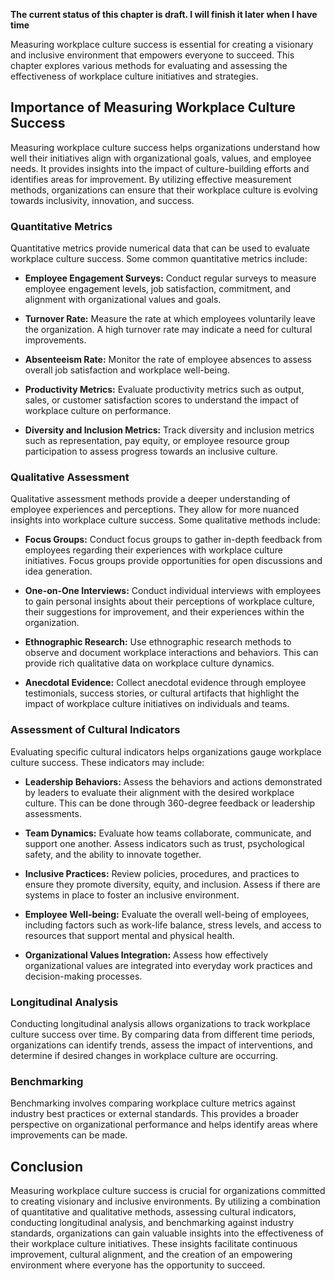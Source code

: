 **The current status of this chapter is draft. I will finish it later when I have time**

Measuring workplace culture success is essential for creating a visionary and inclusive environment that empowers everyone to succeed. This chapter explores various methods for evaluating and assessing the effectiveness of workplace culture initiatives and strategies.

Importance of Measuring Workplace Culture Success
-------------------------------------------------

Measuring workplace culture success helps organizations understand how well their initiatives align with organizational goals, values, and employee needs. It provides insights into the impact of culture-building efforts and identifies areas for improvement. By utilizing effective measurement methods, organizations can ensure that their workplace culture is evolving towards inclusivity, innovation, and success.

### Quantitative Metrics

Quantitative metrics provide numerical data that can be used to evaluate workplace culture success. Some common quantitative metrics include:

* **Employee Engagement Surveys:** Conduct regular surveys to measure employee engagement levels, job satisfaction, commitment, and alignment with organizational values and goals.

* **Turnover Rate:** Measure the rate at which employees voluntarily leave the organization. A high turnover rate may indicate a need for cultural improvements.

* **Absenteeism Rate:** Monitor the rate of employee absences to assess overall job satisfaction and workplace well-being.

* **Productivity Metrics:** Evaluate productivity metrics such as output, sales, or customer satisfaction scores to understand the impact of workplace culture on performance.

* **Diversity and Inclusion Metrics:** Track diversity and inclusion metrics such as representation, pay equity, or employee resource group participation to assess progress towards an inclusive culture.

### Qualitative Assessment

Qualitative assessment methods provide a deeper understanding of employee experiences and perceptions. They allow for more nuanced insights into workplace culture success. Some qualitative methods include:

* **Focus Groups:** Conduct focus groups to gather in-depth feedback from employees regarding their experiences with workplace culture initiatives. Focus groups provide opportunities for open discussions and idea generation.

* **One-on-One Interviews:** Conduct individual interviews with employees to gain personal insights about their perceptions of workplace culture, their suggestions for improvement, and their experiences within the organization.

* **Ethnographic Research:** Use ethnographic research methods to observe and document workplace interactions and behaviors. This can provide rich qualitative data on workplace culture dynamics.

* **Anecdotal Evidence:** Collect anecdotal evidence through employee testimonials, success stories, or cultural artifacts that highlight the impact of workplace culture initiatives on individuals and teams.

### Assessment of Cultural Indicators

Evaluating specific cultural indicators helps organizations gauge workplace culture success. These indicators may include:

* **Leadership Behaviors:** Assess the behaviors and actions demonstrated by leaders to evaluate their alignment with the desired workplace culture. This can be done through 360-degree feedback or leadership assessments.

* **Team Dynamics:** Evaluate how teams collaborate, communicate, and support one another. Assess indicators such as trust, psychological safety, and the ability to innovate together.

* **Inclusive Practices:** Review policies, procedures, and practices to ensure they promote diversity, equity, and inclusion. Assess if there are systems in place to foster an inclusive environment.

* **Employee Well-being:** Evaluate the overall well-being of employees, including factors such as work-life balance, stress levels, and access to resources that support mental and physical health.

* **Organizational Values Integration:** Assess how effectively organizational values are integrated into everyday work practices and decision-making processes.

### Longitudinal Analysis

Conducting longitudinal analysis allows organizations to track workplace culture success over time. By comparing data from different time periods, organizations can identify trends, assess the impact of interventions, and determine if desired changes in workplace culture are occurring.

### Benchmarking

Benchmarking involves comparing workplace culture metrics against industry best practices or external standards. This provides a broader perspective on organizational performance and helps identify areas where improvements can be made.

Conclusion
----------

Measuring workplace culture success is crucial for organizations committed to creating visionary and inclusive environments. By utilizing a combination of quantitative and qualitative methods, assessing cultural indicators, conducting longitudinal analysis, and benchmarking against industry standards, organizations can gain valuable insights into the effectiveness of their workplace culture initiatives. These insights facilitate continuous improvement, cultural alignment, and the creation of an empowering environment where everyone has the opportunity to succeed.
